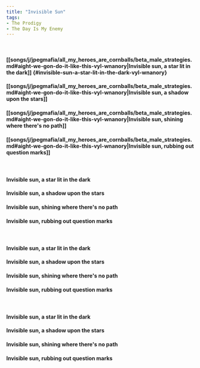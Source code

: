 ```yaml
---
title: "Invisible Sun"
tags:
- The Prodigy
- The Day Is My Enemy
---
```

&nbsp;
#### [[songs/j/jpegmafia/all_my_heroes_are_cornballs/beta_male_strategies.md#aight-we-gon-do-it-like-this-vyl-wnanory|Invisible sun, a star lit in the dark]] {#invisible-sun-a-star-lit-in-the-dark-vyl-wnanory}
#### [[songs/j/jpegmafia/all_my_heroes_are_cornballs/beta_male_strategies.md#aight-we-gon-do-it-like-this-vyl-wnanory|Invisible sun, a shadow upon the stars]]
#### [[songs/j/jpegmafia/all_my_heroes_are_cornballs/beta_male_strategies.md#aight-we-gon-do-it-like-this-vyl-wnanory|Invisible sun, shining where there's no path]]
#### [[songs/j/jpegmafia/all_my_heroes_are_cornballs/beta_male_strategies.md#aight-we-gon-do-it-like-this-vyl-wnanory|Invisible sun, rubbing out question marks]]
&nbsp;
#### Invisible sun, a star lit in the dark
#### Invisible sun, a shadow upon the stars
#### Invisible sun, shining where there's no path
#### Invisible sun, rubbing out question marks
&nbsp;
#### Invisible sun, a star lit in the dark
#### Invisible sun, a shadow upon the stars
#### Invisible sun, shining where there's no path
#### Invisible sun, rubbing out question marks
&nbsp;
#### Invisible sun, a star lit in the dark
#### Invisible sun, a shadow upon the stars
#### Invisible sun, shining where there's no path
#### Invisible sun, rubbing out question marks

